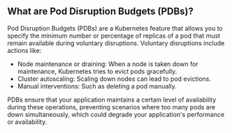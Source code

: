## What are Pod Disruption Budgets (PDBs)?

Pod Disruption Budgets (PDBs) are a Kubernetes feature that allows you to specify the minimum number or percentage of replicas of a pod that must remain available during voluntary disruptions. Voluntary disruptions include actions like:

- Node maintenance or draining: When a node is taken down for maintenance, Kubernetes tries to evict pods gracefully.
- Cluster autoscaling: Scaling down nodes can lead to pod evictions.
- Manual interventions: Such as deleting a pod manually.

PDBs ensure that your application maintains a certain level of availability during these operations, preventing scenarios where too many pods are down simultaneously, which could degrade your application's performance or availability.